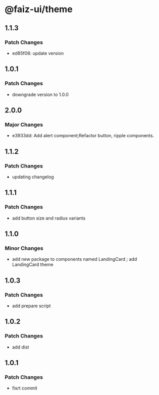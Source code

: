 # @faiz-ui/theme

## 1.1.3

### Patch Changes

- ed85f08: update version

## 1.0.1

### Patch Changes

- downgrade version to 1.0.0

## 2.0.0

### Major Changes

- e3933dd: Add alert component;Refactor button, ripple components.

## 1.1.2

### Patch Changes

- updating changelog

## 1.1.1

### Patch Changes

- add button size and radius variants

## 1.1.0

### Minor Changes

- add new package to components named LandingCard ; add LandingCard theme

## 1.0.3

### Patch Changes

- add prepare script

## 1.0.2

### Patch Changes

- add dist

## 1.0.1

### Patch Changes

- fisrt commit
